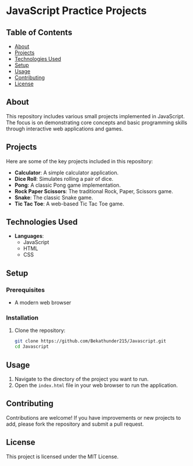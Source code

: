 # JavaScript Practice Projects

## Table of Contents
- [About](#about)
- [Projects](#projects)
- [Technologies Used](#technologies-used)
- [Setup](#setup)
- [Usage](#usage)
- [Contributing](#contributing)
- [License](#license)

## About
This repository includes various small projects implemented in JavaScript. The focus is on demonstrating core concepts and basic programming skills through interactive web applications and games.

## Projects
Here are some of the key projects included in this repository:
- **Calculator**: A simple calculator application.
- **Dice Roll**: Simulates rolling a pair of dice.
- **Pong**: A classic Pong game implementation.
- **Rock Paper Scissors**: The traditional Rock, Paper, Scissors game.
- **Snake**: The classic Snake game.
- **Tic Tac Toe**: A web-based Tic Tac Toe game.

## Technologies Used
- **Languages**:
  - JavaScript
  - HTML
  - CSS

## Setup
### Prerequisites
- A modern web browser

### Installation
1. Clone the repository:
    ```sh
    git clone https://github.com/Bekathunder215/Javascript.git
    cd Javascript
    ```

## Usage
1. Navigate to the directory of the project you want to run.
2. Open the `index.html` file in your web browser to run the application.

## Contributing
Contributions are welcome! If you have improvements or new projects to add, please fork the repository and submit a pull request.

## License
This project is licensed under the MIT License.
